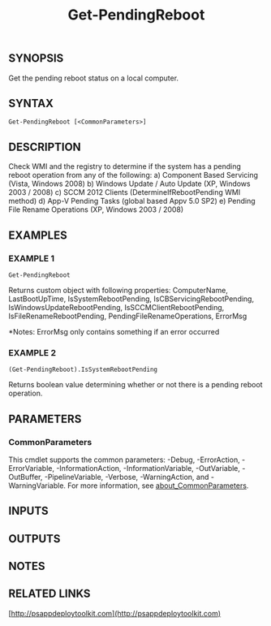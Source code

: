 ﻿---
title: Get-PendingReboot
editLink: false
isShowComments: false
external help file: PSAppDeployToolkit-help.xml
Module Name: PSAppDeployToolkit
online version: http://psappdeploytoolkit.com
schema: 2.0.0
---

## SYNOPSIS
Get the pending reboot status on a local computer.

## SYNTAX

```
Get-PendingReboot [<CommonParameters>]
```

## DESCRIPTION
Check WMI and the registry to determine if the system has a pending reboot operation from any of the following:
a) Component Based Servicing (Vista, Windows 2008)
b) Windows Update / Auto Update (XP, Windows 2003 / 2008)
c) SCCM 2012 Clients (DetermineIfRebootPending WMI method)
d) App-V Pending Tasks (global based Appv 5.0 SP2)
e) Pending File Rename Operations (XP, Windows 2003 / 2008)

## EXAMPLES

### EXAMPLE 1
```
Get-PendingReboot
```

Returns custom object with following properties:
ComputerName, LastBootUpTime, IsSystemRebootPending, IsCBServicingRebootPending, IsWindowsUpdateRebootPending, IsSCCMClientRebootPending, IsFileRenameRebootPending, PendingFileRenameOperations, ErrorMsg

*Notes: ErrorMsg only contains something if an error occurred

### EXAMPLE 2
```
(Get-PendingReboot).IsSystemRebootPending
```

Returns boolean value determining whether or not there is a pending reboot operation.

## PARAMETERS

### CommonParameters
This cmdlet supports the common parameters: -Debug, -ErrorAction, -ErrorVariable, -InformationAction, -InformationVariable, -OutVariable, -OutBuffer, -PipelineVariable, -Verbose, -WarningAction, and -WarningVariable. For more information, see [about_CommonParameters](http://go.microsoft.com/fwlink/?LinkID=113216).

## INPUTS

## OUTPUTS

## NOTES

## RELATED LINKS

[http://psappdeploytoolkit.com](http://psappdeploytoolkit.com)

